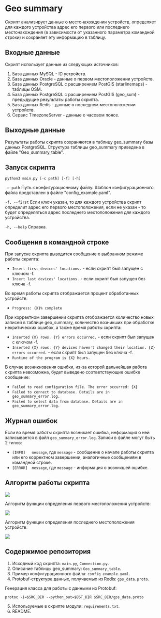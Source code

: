 # Geo summary

Скрипт анализирует данные о местонахождении устройств, определяет для каждого устройства адрес его первого или последнего местонахождения (в зависимости от указанного параметра командной строки) и сохраняет эту информацию в таблицу.

## Входные данные

Скрипт использует данные из следующих источников:
1. База данных MySQL - ID устройств.
2. База данных Oracle - данные о первом местоположении устройств.
3. База данных PostgreSQL с расширением PostGIS (starlinemaps) - таблицы OSM.
4. База данных PostgreSQL с расширением PostGIS (geo_sum) - предыдущие результаты работы скрипта.
5. База данных Redis - данные о последнем местоположении устройств.
6. Сервис TimezoneServer - данные о часовом поясе.

## Выходные данные

Результаты работы скрипта сохраняются в таблицу geo_summary базы данных PostgreSQL. Структура таблицы geo_summary приведена в файле "Geo_summary_table".

## Запуск скрипта

`python3 main.py [-c path] [-f] [-h]`

`-c path`	Путь к конфигурационному файлу. Шаблон конфигурационного файла представлен в файле "config_example.yaml".

`-f, --first`	Если ключ указан, то для каждого устройства скрипт определит адрес его первого местоположения, если не указан - то будет определяться адрес последнего местоположения для каждого устройства.

`-h, --help`	Справка.

## Сообщения в командной строке

При запуске скрипта выводится сообщение о выбранном режиме работы скрипта:
- `Insert first devices' locations.` - если скрипт был запущен с ключом -f.
- `Insert last devices' locations.` - если скрипт был запущен без ключа -f.

Во время работы скрипта отображается процент обработанных устройств:

- `Progress: {X}% complete`

При корректном завершении скрипта отображается количество новых записей в таблице geo_summary, количество возникших при обработке некритических ошибок, а также время работы скрипта:
- `Inserted {X} rows. {Y} errors occurred.` - если скрипт был запущен с ключом -f.
- `Inserted {X} rows. {Y} devices haven't changed their location. {Z} errors occurred.` - если скрипт был запущен без ключа -f.
- `Runtime of the program is {X} hours.`

В случае возникновения ошибки, из-за которой дальнейшая работа скрипта невозможна, будет выведено соответствующие ошибке сообщение:
- `Failed to read configuration file. The error occurred: {X}`
- `Failed to connect to database. Details are in geo_summary_error.log.`
- `Failed to select data from database. Details are in geo_summary_error.log.`

## Журнал ошибок

Если во время работы скрипта возникает ошибка, информация о ней записывается в файл `geo_summary_error.log`. Записи в файле могут быть 2 типов:

- `[INFO]	message`, где `message` - сообщение о начале работы скрипта или его корректном завершении, аналогичные сообщениям в командной строке.
- `[ERROR]	message`, где `message` - информация о возникшей ошибке.

## Алгоритм работы скрипта
![](https://github.com/DaryaPanarina/geo_summary/raw/master/Algorithm.jpg)



Алгоритм функции определения первого местоположения устройств:

![](https://github.com/DaryaPanarina/geo_summary/raw/master/First_loc_check_algorithm.jpg)



Алгоритм функции определения последнего местоположения устройств:

![](https://github.com/DaryaPanarina/geo_summary/raw/master/Last_loc_check_algorithm.jpg)

## Содержимое репозитория

1. Исходный код скрипта: `main.py`, `Connection.py`.
2. Описание таблицы geo_summary: `Geo_summary_table`.
3. Пример конфигурационного файла: `config_example.yaml`.
4. Protobuf-структура данных, получаемых из Redis: `gps_data.proto`.
	
  Генерация класса для работы с данными из Protobuf:
  
  `protoc -I=$SRC_DIR --python_out=$DST_DIR $SRC_DIR/gps_data.proto`
  
5. Используемые в скрипте модули: `requirements.txt`.
6. README.
